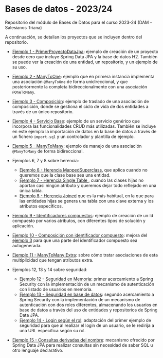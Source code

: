 # Bases de datos - 2023/24
Repositorio del módulo de Bases de Datos para el curso 2023-24 (DAM - Salesianos Triana)

A continuación, se detallan los proyectos que se incluyen dentro del repositorio.

- [Ejemplo 1 - PrimerProyectoDataJpa](./PrimerProyectoDataJpa/): ejemplo de creación de un proyecto desde cero que incluye Spring Data JPA y la base de datos H2. También se puede ver la creación de una entidad, un repositorio, y un ejemplo de su uso.

- [Ejemplo 2 - ManyToOne](./ManyToOne/): ejemplo que en primera instancia implementa una asociación `@ManyToOne` de forma unidireccional, y que posteriormente la completa bidireccionalmente con una asociación `@OneToMany`. 

- [Ejemplo 3 - Composición](./Composicion/): ejemplo de traslado de una asociación de composición, donde se gestiona el ciclo de vida de dos entidades a través de un único repositorio.

- [Ejemplo 4 - Servicio Base](./ServicioBase/): ejemplo de un servicio genérico que incorpora las funcionalidades CRUD más utilizadas. También se incluye en este ejemplo la importación de datos en la base de datos a través de un fichero `import.sql` y un controlador y plantilla de ejemplo.

- [Ejemplo 5 - ManyToMany](./ManyToMany/): ejemplo de manejo de una asociación  `@ManyToMany` de forma bidireccional.

- Ejemplos 6, 7 y 8 sobre herencia:
  - [Ejemplo 6 - Herencia MappedSuperclass](./HerenciaMappedSuperclass/), que aplica cuando no queremos que la clase base sea una entidad.
  - [Ejemplo 7 - Herencia Single Table ](./HerenciaSingleTable/), cuando las clases hijas no aportan casi ningún atributo y queremos dejar todo reflejado en una única tabla.
  - [Ejemplo 8 - Herencia Joined](./HerenciaJoined/) que es la más habitual, en la que para las entidades hijas se genera una tabla con una clave externa y los atributos específicos.

- [Ejemplo 9 - Identificadores compuestos](./IdentificadorCompuesto/): ejemplo de creación de un Id compuesto por varios atributos, con diferentes tipos de solución y aplicación.

- [Ejemplo 10 - Composición con identificador compuesto](./ComposicionIdComp/): mejora del [ejemplo 3](./Composicion/) para que una parte del identificador compuesto sea autogenerada. 

- [Ejemplo 11 - ManyToMany Extra](./ManyToManyExtra/): sobre cómo tratar asociaciones de esta multiplicidad que tengan atributos extra.    

- Ejemplos 12, 13 y 14 sobre seguridad:
  - [Ejemplo 12 - Seguridad en Memoria](./SeguridadEnMemoria/): primer acercamiento a Spring Security con la implementación de un mecanismo de autenticación con listado de usuarios en memoria.
  - [Ejemplo 13 - Seguridad en base de datos](./SeguridadEnUDS/): segundo acercamiento a Spring Security con la implementación de un mecanismo de autenticación con dos roles diferentes, almacenando los usuarios en base de datos a través del uso de entidades y repositorios de Spring Data JPA. 
  - [Ejemplo 14 - Login según el rol](./LoginSegunRol/): adaptación del primer ejemplo de seguridad para que al realizar el login de un usuario, se le redirija a una URL específica según su rol.

- [Ejemplo 15 - Consultas derivadas del nombre](./ConsultasDerivadas/): mecanismo ofrecido por Spring Data JPA para realizar consultas sin necesidad de saber SQL u otro lenguaje declarativo.